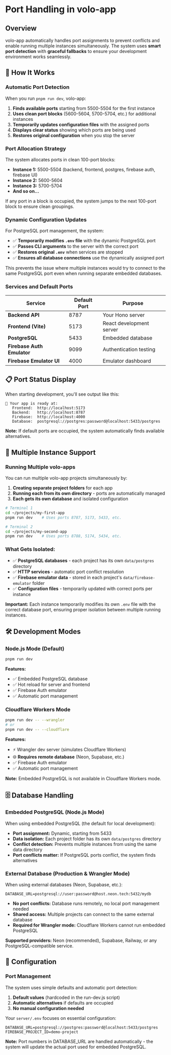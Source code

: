 # Port Handling in volo-app

## Overview

volo-app automatically handles port assignments to prevent conflicts and enable running multiple instances simultaneously. The system uses **smart port detection** with **graceful fallbacks** to ensure your development environment works seamlessly.

## 🚀 How It Works

### Automatic Port Detection

When you run `pnpm run dev`, volo-app:

1. **Finds available ports** starting from 5500-5504 for the first instance
2. **Uses clean port blocks** (5600-5604, 5700-5704, etc.) for additional instances
3. **Temporarily updates configuration files** with the assigned ports
4. **Displays clear status** showing which ports are being used
5. **Restores original configuration** when you stop the server

### Port Allocation Strategy

The system allocates ports in clean 100-port blocks:

- **Instance 1:** 5500-5504 (backend, frontend, postgres, firebase auth, firebase UI)
- **Instance 2:** 5600-5604  
- **Instance 3:** 5700-5704
- **And so on...**

If any port in a block is occupied, the system jumps to the next 100-port block to ensure clean groupings.

### Dynamic Configuration Updates

For PostgreSQL port management, the system:

- ✅ **Temporarily modifies `.env` file** with the dynamic PostgreSQL port
- ✅ **Passes CLI arguments** to the server with the correct port
- ✅ **Restores original `.env`** when services are stopped
- ✅ **Ensures all database connections** use the dynamically assigned port

This prevents the issue where multiple instances would try to connect to the same PostgreSQL port even when running separate embedded databases.

### Services and Default Ports

| Service | Default Port | Purpose |
|---------|-------------|---------|
| **Backend API** | 8787 | Your Hono server |
| **Frontend (Vite)** | 5173 | React development server |
| **PostgreSQL** | 5433 | Embedded database |
| **Firebase Auth Emulator** | 9099 | Authentication testing |
| **Firebase Emulator UI** | 4000 | Emulator dashboard |

## 📋 Port Status Display

When starting development, you'll see output like this:

```
🎉 Your app is ready at:
   Frontend:  http://localhost:5173
   Backend:   http://localhost:8787
   Firebase:  http://localhost:4000
   Database:  postgresql://postgres:password@localhost:5433/postgres
```

**Note:** If default ports are occupied, the system automatically finds available alternatives.

## 🔄 Multiple Instance Support

### Running Multiple volo-apps

You can run multiple volo-app projects simultaneously by:

1. **Creating separate project folders** for each app
2. **Running each from its own directory** - ports are automatically managed
3. **Each gets its own database** and isolated configuration

```bash
# Terminal 1
cd ~/projects/my-first-app
pnpm run dev    # Uses ports 8787, 5173, 5433, etc.

# Terminal 2  
cd ~/projects/my-second-app
pnpm run dev    # Uses ports 8788, 5174, 5434, etc.
```

### What Gets Isolated:
- ✅ **PostgreSQL databases** - each project has its own `data/postgres` directory
- ✅ **HTTP services** - automatic port conflict resolution
- ✅ **Firebase emulator data** - stored in each project's `data/firebase-emulator` folder
- ✅ **Configuration files** - temporarily updated with correct ports per instance

**Important:** Each instance temporarily modifies its own `.env` file with the correct database port, ensuring proper isolation between multiple running instances.

## 🛠️ Development Modes

### Node.js Mode (Default)

```bash
pnpm run dev
```

**Features:**
- ✅ Embedded PostgreSQL database
- ✅ Hot reload for server and frontend
- ✅ Firebase Auth emulator
- ✅ Automatic port management

### Cloudflare Workers Mode

```bash
pnpm run dev -- --wrangler
# or
pnpm run dev -- --cloudflare
```

**Features:**
- ⚡ Wrangler dev server (simulates Cloudflare Workers)
- 🌐 **Requires remote database** (Neon, Supabase, etc.)
- ✅ Firebase Auth emulator
- ✅ Automatic port management

**Note:** Embedded PostgreSQL is not available in Cloudflare Workers mode.

## 🗄️ Database Handling

### Embedded PostgreSQL (Node.js Mode)

When using embedded PostgreSQL (the default for local development):

- **Port assignment:** Dynamic, starting from 5433
- **Data isolation:** Each project folder has its own `data/postgres` directory
- **Conflict detection:** Prevents multiple instances from using the same data directory
- **Port conflicts matter:** If PostgreSQL ports conflict, the system finds alternatives

### External Database (Production & Wrangler Mode)

When using external databases (Neon, Supabase, etc.):

```env
DATABASE_URL=postgresql://user:password@host.neon.tech:5432/mydb
```

- **No port conflicts:** Database runs remotely, no local port management needed
- **Shared access:** Multiple projects can connect to the same external database
- **Required for Wrangler mode:** Cloudflare Workers cannot run embedded PostgreSQL

**Supported providers:** Neon (recommended), Supabase, Railway, or any PostgreSQL-compatible service.

## 🔧 Configuration

### Port Management

The system uses simple defaults and automatic port detection:

1. **Default values** (hardcoded in the run-dev.js script)
2. **Automatic alternatives** if defaults are occupied
3. **No manual configuration needed**

Your `server/.env` focuses on essential configuration:

```env
DATABASE_URL=postgresql://postgres:password@localhost:5433/postgres
FIREBASE_PROJECT_ID=demo-project
```

**Note:** Port numbers in DATABASE_URL are handled automatically - the system will update the actual port used for embedded PostgreSQL.